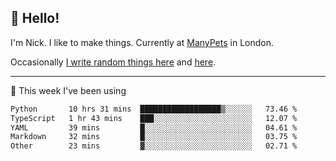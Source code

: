 ## 👋 Hello! 

I'm Nick. I like to make things. Currently at [ManyPets](https://manypets.com) in London.

Occasionally [I write random things here](https://nicksnell.com) and [here](https://twitter.com/nicksnell).

-------

🚀 This week I've been using

<!--START_SECTION:waka-->

```txt
Python       10 hrs 31 mins  ██████████████████▒░░░░░░   73.46 %
TypeScript   1 hr 43 mins    ███░░░░░░░░░░░░░░░░░░░░░░   12.07 %
YAML         39 mins         █░░░░░░░░░░░░░░░░░░░░░░░░   04.61 %
Markdown     32 mins         █░░░░░░░░░░░░░░░░░░░░░░░░   03.75 %
Other        23 mins         ▓░░░░░░░░░░░░░░░░░░░░░░░░   02.71 %
```

<!--END_SECTION:waka-->

